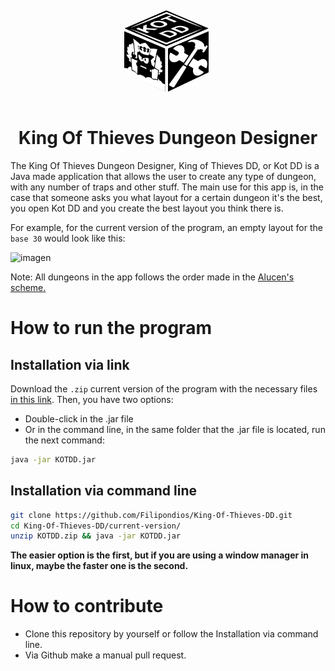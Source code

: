 <p dir="auto" align="center">
  <img width="160" src="resources/images/basic/icon.gif">
</p>

<h1 dir="auto" align="center">King Of Thieves Dungeon Designer</h1>

The King Of Thieves Dungeon Designer, King of Thieves DD, or Kot DD is a Java made application that allows the user to create any type of dungeon, with any number of traps and other stuff. The main use for this app is, in the case that someone asks you what layout for a certain dungeon it's the best, you open Kot DD and you create the best layout you think there is. 

For example, for the current version of the program, an empty layout for the ``base 30`` would look like this:<br>

![imagen](https://user-images.githubusercontent.com/91225771/190832693-b4405466-3b88-4c5d-b090-b3102e1412db.png)

Note: All dungeons in the app follows the order made in the <a href="https://cdn.discordapp.com/attachments/857474425279741982/908792147568898048/bases.jpg"> Alucen's scheme.</a>

# How to run the program
## Installation via link
Download the ``.zip`` current version of the program with the necessary files <a href="https://raw.githubusercontent.com/Filipondios/King-Of-Thieves-DD/main/current-version/current-version.zip">in this link</a>.
Then, you have two options:
- Double-click in the .jar file
- Or in the command line, in the same folder that the .jar file is located, run the next command:
```bash
java -jar KOTDD.jar
```
## Installation via command line
```bash
git clone https://github.com/Filipondios/King-Of-Thieves-DD.git
cd King-Of-Thieves-DD/current-version/
unzip KOTDD.zip && java -jar KOTDD.jar
```
<b> The easier option is the first, but if you are using a window manager in linux, maybe the faster one is the second. </b>

# How to contribute
- Clone this repository by yourself or follow the Installation via command line.
- Via Github make a manual pull request.
